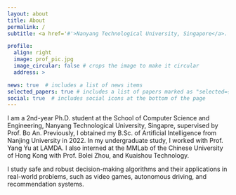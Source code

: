 ```yaml
---
layout: about
title: About
permalink: /
subtitle: <a href='#'>Nanyang Technological University, Singapore</a>. zhenghai001@e.ntu.edu.sg

profile:
  align: right
  image: prof_pic.jpg
  image_circular: false # crops the image to make it circular
  address: >

news: true  # includes a list of news items
selected_papers: true # includes a list of papers marked as "selected={true}"
social: true  # includes social icons at the bottom of the page
---
```


<!-- Write your biography here. Tell the world about yourself. Link to your favorite [subreddit](http://reddit.com). You can put a picture in, too. The code is already in, just name your picture `prof_pic.jpg` and put it in the `img/` folder.

Put your address / P.O. box / other info right below your picture. You can also disable any these elements by editing `profile` property of the YAML header of your `_pages/about.md`. Edit `_bibliography/papers.bib` and Jekyll will render your [publications page](/al-folio/publications/) automatically.

Link to your social media connections, too. This theme is set up to use [Font Awesome icons](http://fortawesome.github.io/Font-Awesome/) and [Academicons](https://jpswalsh.github.io/academicons/), like the ones below. Add your Facebook, Twitter, LinkedIn, Google Scholar, or just disable all of them. -->
I am a 2nd-year Ph.D. student at the School of Computer Science and Engineering, Nanyang Technological University, Singapre, supervised by Prof. Bo An. Previously, I obtained my B.Sc. of Artificial Intelligence from Nanjing University in 2022. In my undergraduate study, I worked with Prof. Yang Yu at LAMDA. I also interned at the MMLab of the Chinese University of Hong Kong with Prof. Bolei Zhou, and Kuaishou Technology.

I study safe and robust decision-making algorithms and their applications in real-world problems, such as video games, autonomous driving, and recommendation systems.